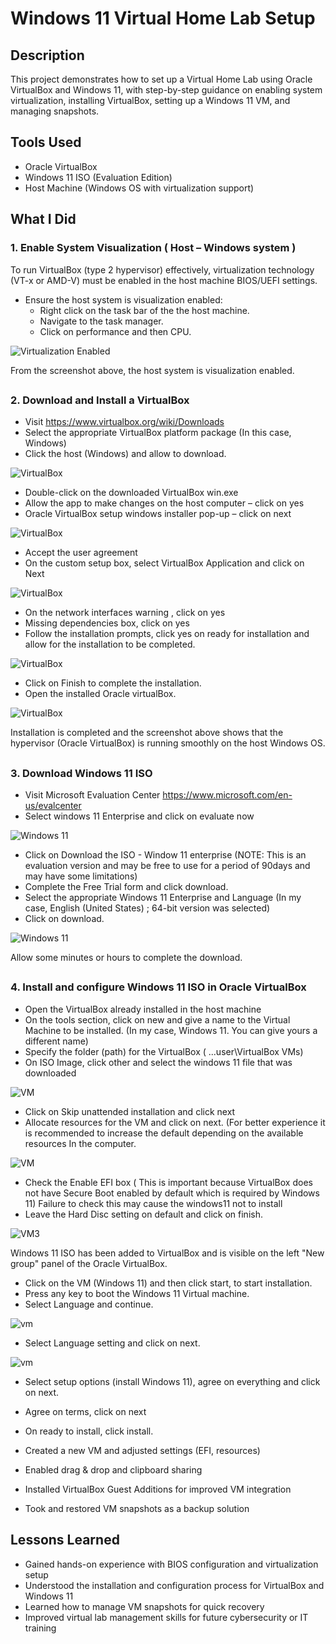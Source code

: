 # Windows 11 Virtual Home Lab Setup

## Description
This project demonstrates how to set up a Virtual Home Lab using Oracle VirtualBox and Windows 11, with step-by-step guidance on enabling system virtualization, installing VirtualBox, setting up a Windows 11 VM, and managing snapshots.

## Tools Used
- Oracle VirtualBox
- Windows 11 ISO (Evaluation Edition)
- Host Machine (Windows OS with virtualization support)

## What I Did
### 1. Enable System Visualization ( Host – Windows system )
  To run VirtualBox (type 2 hypervisor) effectively, virtualization technology (VT-x or AMD-V) must be enabled in the host machine BIOS/UEFI settings.
- Ensure the host system is visualization enabled:
   -	Right click on the task bar of the the host machine.
   -	Navigate to the task manager.
   -	Click on performance and then CPU.

![Virtualization Enabled](https://github.com/Judeorabueze/Windows-11-Virtual-Homelab-Setup/blob/main/Visualization%20enabled.jpg)

From the screenshot above, the host system is visualization enabled.
##
### 2. Download and Install a VirtualBox
-	Visit https://www.virtualbox.org/wiki/Downloads
-	Select the appropriate VirtualBox platform package (In this case, Windows) 
-	Click the host (Windows) and allow to download.

![VirtualBox](https://github.com/Judeorabueze/Windows-11-Virtual-Homelab-Setup/blob/main/Virtualbox%201.png)

-	Double-click on the downloaded VirtualBox win.exe 
-	Allow the app to make changes on the host computer – click on yes
-	Oracle VirtualBox setup windows installer pop-up – click on next

![VirtualBox](https://github.com/Judeorabueze/Windows-11-Virtual-Homelab-Setup/blob/main/Virtualbox%202.png)

-	Accept the user agreement
-	On the custom setup box, select VirtualBox Application and click on Next

![VirtualBox](https://github.com/Judeorabueze/Windows-11-Virtual-Homelab-Setup/blob/main/Virtualbox%203.png)

-	On the network interfaces warning , click on yes
-	Missing dependencies box, click on yes
-	Follow the installation prompts, click yes on ready for installation and allow for the installation to be completed.

![VirtualBox](https://github.com/Judeorabueze/Windows-11-Virtual-Homelab-Setup/blob/main/Virtualbox%204a.png)

-	Click on Finish to complete the installation.
-	Open the installed Oracle virtualBox.

![VirtualBox](https://github.com/Judeorabueze/Windows-11-Virtual-Homelab-Setup/blob/main/Virtualbox%205.png)

Installation is completed and the screenshot above shows that the hypervisor (Oracle VirtualBox) is running smoothly on the host Windows OS. 
##
### 3. Download Windows 11 ISO 
-	Visit Microsoft Evaluation Center https://www.microsoft.com/en-us/evalcenter 
-	Select windows 11 Enterprise and click on evaluate now

![Windows 11](https://github.com/Judeorabueze/Windows-11-Virtual-Homelab-Setup/blob/main/Windows%2011.png)

-	Click on Download the ISO - Window 11 enterprise
  (NOTE: This is an evaluation version and may be free to use for a period of 90days and may have some limitations)
- Complete the Free Trial form and click download.
- Select the appropriate Windows 11 Enterprise and Language
  (In my case, English (United States) ; 64-bit version was selected)
- Click on download.

![Windows 11](https://github.com/Judeorabueze/Windows-11-Virtual-Homelab-Setup/blob/main/Windows%2011B.PNG)

Allow some minutes or hours to complete the download.
##
### 4. Install and configure Windows 11 ISO in Oracle VirtualBox
-	Open the VirtualBox already installed in the host machine
-	On the tools section, click on new and give a name to the Virtual Machine to be installed. (In my case, Windows 11. You can give yours a different name)
-	Specify the folder (path) for the VirtualBox ( ...user\VirtualBox VMs)
-	On ISO Image, click other and select the windows 11 file that was downloaded

![VM](https://github.com/Judeorabueze/Windows-11-Virtual-Homelab-Setup/blob/main/VM%201.PNG)

-	Click on Skip unattended installation and click next
-	Allocate resources for the VM and click on next. (For better experience it is recommended to increase the default depending on the available resources In the computer.

![VM](https://github.com/Judeorabueze/Windows-11-Virtual-Homelab-Setup/blob/main/VM2.png)

-	Check the Enable EFI box ( This is important because VirtualBox does not have Secure Boot enabled by default which is required by Windows 11)
Failure to check this may cause the windows11 not to install
-	Leave the Hard Disc setting on default and click on finish.

![VM3](https://github.com/Judeorabueze/Windows-11-Virtual-Homelab-Setup/blob/main/vm%203.png)

Windows 11 ISO has been added to VirtualBox and is visible on the left "New group" panel of the Oracle VirtualBox.
-	Click on the VM (Windows 11) and then click start, to start installation.
-	Press any key to boot the Windows 11 Virtual machine.
-	Select Language and continue.

![vm](https://github.com/Judeorabueze/Windows-11-Virtual-Homelab-Setup/blob/main/windows%2012.png)

-	Select Language setting and click on next.

![vm](https://github.com/Judeorabueze/Windows-11-Virtual-Homelab-Setup/blob/main/Windows%2013.png)

-	Select setup options (install Windows 11), agree on everything and click on next.
-	Agree on terms, click on next
-	On ready to install, click install.

   
- Created a new VM and adjusted settings (EFI, resources)
- Enabled drag & drop and clipboard sharing
- Installed VirtualBox Guest Additions for improved VM integration
- Took and restored VM snapshots as a backup solution


## Lessons Learned
- Gained hands-on experience with BIOS configuration and virtualization setup  
- Understood the installation and configuration process for VirtualBox and Windows 11  
- Learned how to manage VM snapshots for quick recovery  
- Improved virtual lab management skills for future cybersecurity or IT training  


